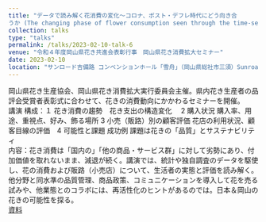 ```yaml
---
title: "データで読み解く花消費の変化～コロナ、ポスト・デフレ時代にどう向き合
うか (The changing phase of flower consumption seen through the time-series data - how to face the post-corona -post deflation era.　)"
collection: talks
type: "talks"
permalink: /talks/2023-02-10-talk-6
venue: "令和４年度岡山県花き共進会表彰行事　岡山県花き消費拡大セミナー"
date: 2023-02-10
location: "サンロード吉備路 コンベンションホール「雪舟」（岡山県総社市三須）Sunroad Kibiji, Sojya, Okayama pref., Japan"
---
```

岡山県花き生産協会、岡山県花き消費拡大実行委員会主催。県内花き生産者の品評会受賞者表彰式に合わせて、花きの消費動向にかかわるセミナーを開催。  
講演 構成：１ 花き消費の趨勢　花き支出の構造変化 　2 購入状況  購入率、用途、重視点、好み、飾る場所 3  小売（販路）別の顧客評価  花店の利用状況、顧客目線の評価　4 可能性と課題 成功例  課題は花きの「品質」とサステナビリティ  
内容：花き消費は「国内の」「他の商品・サービス群」に対して劣勢にあり、付加価値を取れないまま、減退が続く。講演では、統計や独自調査のデータを駆使し、花の消費および販路（小売店）について、生活者の実態と評価を読み解く。他分野と同水準の品質管理、商品政策、コミュニケーションを導入して花を売る試みや、他業態とのコラボには、再活性化のヒントがあるのでは。日本＆岡山の花きの可能性を探る。  
[資料](http://dx.doi.org/10.13140/RG.2.2.16282.31689)
